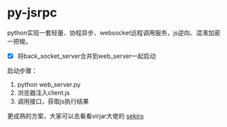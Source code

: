 # py-jsrpc
python实现一套轻量、协程异步、websocket远程调用服务，js逆向、混淆加密一把梭。

- [x] 将back_socket_server合并到web_server一起启动


启动步骤：

1. python web_server.py
2. 浏览器注入client.js
2. 调用接口，获取js执行结果

更成熟的方案，大家可以去看看virjar大佬的 [sekiro](https://github.com/virjar/sekiro)

